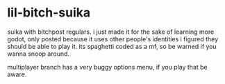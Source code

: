# lil-bitch-suika

suika with bitchpost regulars. i just made it for the sake of learning more godot, only posted because it uses other people's identities i figured they should be able to play it. its spaghetti coded as a mf, so be warned if you wanna snoop around.

multiplayer branch has a very buggy options menu, if you play that be aware.
